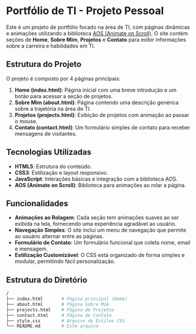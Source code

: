 # Portfólio de TI - Projeto Pessoal

Este é um projeto de portfólio focado na área de TI, com páginas dinâmicas e animações utilizando a biblioteca [AOS (Animate on Scroll)](https://michalsnik.github.io/aos/). O site contém seções de **Home**, **Sobre Mim**, **Projetos** e **Contato** para exibir informações sobre a carreira e habilidades em TI.

## Estrutura do Projeto

O projeto é composto por 4 páginas principais:

1. **Home (index.html)**: Página inicial com uma breve introdução e um botão para acessar a seção de projetos.
2. **Sobre Mim (about.html)**: Página contendo uma descrição genérica sobre a trajetória na área de TI.
3. **Projetos (projects.html)**: Exibição de projetos com animação ao passar o mouse.
4. **Contato (contact.html)**: Um formulário simples de contato para receber mensagens de visitantes.

## Tecnologias Utilizadas

- **HTML5**: Estrutura do conteúdo.
- **CSS3**: Estilização e layout responsivo.
- **JavaScript**: Interações básicas e integração com a biblioteca AOS.
- **AOS (Animate on Scroll)**: Biblioteca para animações ao rolar a página.

## Funcionalidades

- **Animações ao Rolagem**: Cada seção tem animações suaves ao ser exibida na tela, fornecendo uma experiência agradável ao usuário.
- **Navegação Simples**: O site inclui um menu de navegação que permite ao usuário alternar entre as páginas.
- **Formulário de Contato**: Um formulário funcional que coleta nome, email e mensagem.
- **Estilização Customizável**: O CSS está organizado de forma simples e modular, permitindo fácil personalização.

## Estrutura do Diretório

```bash
/
├── index.html       # Página principal (Home)
├── about.html       # Página Sobre Mim
├── projects.html    # Página de Projetos
├── contact.html     # Página de Contato
├── style.css        # Arquivo de Estilos CSS
└── README.md        # Este arquivo
